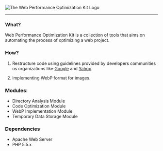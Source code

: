 ![The Web Performance Optimization Kit Logo](https://bitbucket.org/maruthip25/wpo/raw/aa2db2704a2803ffdf401c70fbf98c2a16e3c79e/images/logo.svg)

---

### What?
Web Performance Optimization Kit is a collection of tools that aims on automating the process of optimizing a web project.


### How?
1. Restructure code using guidelines provided by developers communities os organizations like [Google](https://developers.google.com/speed/docs/best-practices/rules_intro) and [Yahoo](http://developer.yahoo.com/performance/rules.html).

2. Implementing WebP format for images.


### Modules:
- Directory Analysis Module
- Code Optimization Module
- WebP Implementation Module
- Temporary Data Storage Module


### Dependencies
- Apache Web Server
- PHP 5.5.x

